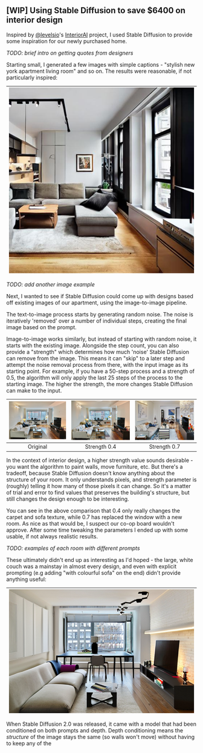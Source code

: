 ## \[WIP\] Using Stable Diffusion to save $6400 on interior design

Inspired by [@levelsio](https://twitter.com/levelsio)'s [InteriorAI](https://interiorai.com/) project, I used Stable Diffusion to provide some inspiration for our newly purchased home.

_TODO: brief intro on getting quotes from designers_

Starting small, I generated a few images with simple captions - "stylish new york apartment living room" and so on. The results were reasonable, if not particularly inspired:

| ![Generated image with prompt 'new york apartment living room with stylish minimalist interior design'](/docs/assets/images/interior-design/plain-prompt.jpg) |
| --- |

_TODO: add another image example_

Next, I wanted to see if Stable Diffusion could come up with designs based off existing images of our apartment, using the image-to-image pipeline.

The text-to-image process starts by generating random noise. The noise is iteratively 'removed' over a number of individual steps, creating the final image based on the prompt.

Image-to-image works similarly, but instead of starting with random noise, it starts with the existing image. Alongside the step count, you can also provide a "strength" which determines how much 'noise' Stable Diffusion can remove from the image. This means it can "skip" to a later step and attempt the noise removal process from there, with the input image as its starting point. For example, if you have a 50-step process and a strength of 0.5, the algorithm will only apply the last 25 steps of the process to the starting image. The higher the strength, the more changes Stable Diffusion can make to the input.

| ![Original](/docs/assets/images/interior-design/original.png) | ![Strength 0.4](/docs/assets/images/interior-design/living-bohemian-strength-0-35.png) | ![Strength 0.7](/docs/assets/images/interior-design/living-bohemian-strength-0-7.png) |
| :---: | :---: | :---: |
| Original | Strength 0.4 | Strength 0.7 |

In the context of interior design, a higher strength value sounds desirable - you want the algorithm to paint  walls, move furniture, etc. But there's a tradeoff, because Stable Diffusion doesn't know anything about the structure of your room. It only understands pixels, and strength parameter is (roughly) telling it how many of those pixels it can change. So it's a matter of trial and error to find values that preserves the building's structure, but still changes the design enough to be interesting.

You can see in the above comparison that 0.4 only really changes the carpet and sofa texture, while 0.7 has replaced the window with a new room. As nice as that would be, I suspect our co-op board wouldn't approve. After some time tweaking the parameters I ended up with some usable, if not always realistic results.

_TODO: examples of each room with different prompts_

These ultimately didn't end up as interesting as I'd hoped - the large, white couch was a mainstay in almost every design, and even with explicit prompting (e.g adding "with colourful sofa" on the end) didn't provide anything useful:

| ![colourful sofar](/docs/assets/images/interior-design/colorful-sofa.png) |
| --- |

When Stable Diffusion 2.0 was released, it came with a model that had been conditioned on both prompts and depth. Depth conditioning means the _structure_ of the image stays the same (so walls won't move) without having to keep any of the 